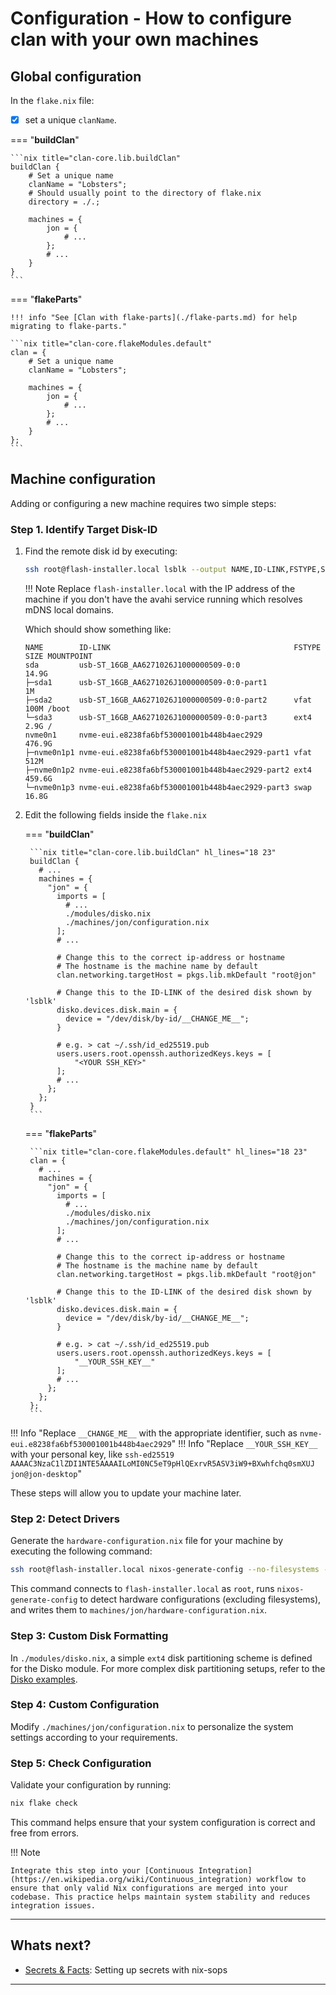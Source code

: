 # Configuration - How to configure clan with your own machines

## Global configuration

In the `flake.nix` file:

- [x] set a unique `clanName`.

=== "**buildClan**"

    ```nix title="clan-core.lib.buildClan"
    buildClan {
        # Set a unique name 
        clanName = "Lobsters";
        # Should usually point to the directory of flake.nix
        directory = ./.;

        machines = {
            jon = {
                # ...
            };
            # ...
        }
    }
    ```

=== "**flakeParts**"

    !!! info "See [Clan with flake-parts](./flake-parts.md) for help migrating to flake-parts."

    ```nix title="clan-core.flakeModules.default"
    clan = {
        # Set a unique name 
        clanName = "Lobsters";

        machines = {
            jon = {
                # ...
            };
            # ...
        }
    };
    ```

## Machine configuration

Adding or configuring a new machine requires two simple steps:

### Step 1. Identify Target Disk-ID

1. Find the remote disk id by executing:

    ```bash title="setup computer"
    ssh root@flash-installer.local lsblk --output NAME,ID-LINK,FSTYPE,SIZE,MOUNTPOINT
    ```

    !!! Note
        Replace `flash-installer.local` with the IP address of the machine if you don't have the avahi service running which resolves mDNS local domains.

    Which should show something like:

    ```{.shellSession hl_lines="6" .no-copy}
    NAME        ID-LINK                                         FSTYPE   SIZE MOUNTPOINT
    sda         usb-ST_16GB_AA6271026J1000000509-0:0                    14.9G 
    ├─sda1      usb-ST_16GB_AA6271026J1000000509-0:0-part1                 1M 
    ├─sda2      usb-ST_16GB_AA6271026J1000000509-0:0-part2      vfat     100M /boot
    └─sda3      usb-ST_16GB_AA6271026J1000000509-0:0-part3      ext4     2.9G /
    nvme0n1     nvme-eui.e8238fa6bf530001001b448b4aec2929              476.9G 
    ├─nvme0n1p1 nvme-eui.e8238fa6bf530001001b448b4aec2929-part1 vfat     512M 
    ├─nvme0n1p2 nvme-eui.e8238fa6bf530001001b448b4aec2929-part2 ext4   459.6G 
    └─nvme0n1p3 nvme-eui.e8238fa6bf530001001b448b4aec2929-part3 swap    16.8G
    ```

1. Edit the following fields inside the `flake.nix`

    === "**buildClan**"

        ```nix title="clan-core.lib.buildClan" hl_lines="18 23"
        buildClan {
          # ...
          machines = {
            "jon" = {
              imports = [
                # ...
                ./modules/disko.nix
                ./machines/jon/configuration.nix
              ];
              # ...

              # Change this to the correct ip-address or hostname
              # The hostname is the machine name by default
              clan.networking.targetHost = pkgs.lib.mkDefault "root@jon"

              # Change this to the ID-LINK of the desired disk shown by 'lsblk'
              disko.devices.disk.main = {
                device = "/dev/disk/by-id/__CHANGE_ME__";
              }

              # e.g. > cat ~/.ssh/id_ed25519.pub
              users.users.root.openssh.authorizedKeys.keys = [
                  "<YOUR SSH_KEY>"
              ];
              # ...
            };
          };
        }
        ```

    === "**flakeParts**"

        ```nix title="clan-core.flakeModules.default" hl_lines="18 23"
        clan = {
          # ...
          machines = {
            "jon" = {
              imports = [
                # ...
                ./modules/disko.nix
                ./machines/jon/configuration.nix
              ];
              # ...

              # Change this to the correct ip-address or hostname
              # The hostname is the machine name by default
              clan.networking.targetHost = pkgs.lib.mkDefault "root@jon"

              # Change this to the ID-LINK of the desired disk shown by 'lsblk'
              disko.devices.disk.main = {
                device = "/dev/disk/by-id/__CHANGE_ME__";
              }

              # e.g. > cat ~/.ssh/id_ed25519.pub
              users.users.root.openssh.authorizedKeys.keys = [
                  "__YOUR_SSH_KEY__"
              ];
              # ...
            };
          };
        };
        ```


!!! Info "Replace `__CHANGE_ME__` with the appropriate identifier, such as `nvme-eui.e8238fa6bf530001001b448b4aec2929`"
!!! Info "Replace `__YOUR_SSH_KEY__` with your personal key, like `ssh-ed25519 AAAAC3NzaC1lZDI1NTE5AAAAILoMI0NC5eT9pHlQExrvR5ASV3iW9+BXwhfchq0smXUJ jon@jon-desktop`"

These steps will allow you to update your machine later.

### Step 2: Detect Drivers

Generate the `hardware-configuration.nix` file for your machine by executing the following command:

```bash
ssh root@flash-installer.local nixos-generate-config --no-filesystems --show-hardware-config > machines/jon/hardware-configuration.nix
```

This command connects to `flash-installer.local` as `root`, runs `nixos-generate-config` to detect hardware configurations (excluding filesystems), and writes them to `machines/jon/hardware-configuration.nix`.

### Step 3: Custom Disk Formatting

In `./modules/disko.nix`, a simple `ext4` disk partitioning scheme is defined for the Disko module. For more complex disk partitioning setups, refer to the [Disko examples](https://github.com/nix-community/disko/tree/master/example).

### Step 4: Custom Configuration

Modify `./machines/jon/configuration.nix` to personalize the system settings according to your requirements.

### Step 5: Check Configuration

Validate your configuration by running:

```bash
nix flake check
```

This command helps ensure that your system configuration is correct and free from errors.

!!! Note

    Integrate this step into your [Continuous Integration](https://en.wikipedia.org/wiki/Continuous_integration) workflow to ensure that only valid Nix configurations are merged into your codebase. This practice helps maintain system stability and reduces integration issues.


---

## Whats next?

- [Secrets & Facts](secrets.md): Setting up secrets with nix-sops

---
